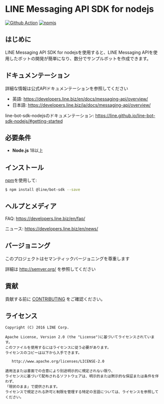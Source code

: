 # LINE Messaging API SDK for nodejs

[![Github Action](https://github.com/line/line-bot-sdk-nodejs/actions/workflows/test.yml/badge.svg)](https://github.com/line/line-bot-sdk-nodejs/actions/workflows/test.yml)
[![npmjs](https://badge.fury.io/js/%40line%2Fbot-sdk.svg)](https://www.npmjs.com/package/@line/bot-sdk)


## はじめに
LINE Messaging API SDK for nodejsを使用すると、LINE Messaging APIを使用したボットの開発が簡単になり、数分でサンプルボットを作成できます。

## ドキュメンテーション

詳細な情報は公式APIドキュメンテーションを参照してください

- 英語: https://developers.line.biz/en/docs/messaging-api/overview/
- 日本語: https://developers.line.biz/ja/docs/messaging-api/overview/

line-bot-sdk-nodejsのドキュメンテーション: https://line.github.io/line-bot-sdk-nodejs/#getting-started

## 必要条件

* **Node.js** 18以上

## インストール

[npm](https://www.npmjs.com/)を使用して:

``` bash
$ npm install @line/bot-sdk --save
```

## ヘルプとメディア
FAQ: https://developers.line.biz/en/faq/

ニュース: https://developers.line.biz/en/news/

## バージョニング
このプロジェクトはセマンティックバージョニングを尊重します

詳細は http://semver.org/ を参照してください

## 貢献

貢献する前に [CONTRIBUTING](CONTRIBUTING.md) をご確認ください。

## ライセンス
```
Copyright (C) 2016 LINE Corp.
 
Apache License, Version 2.0 (the "License")に基づいてライセンスされています。
このファイルを使用するにはライセンスに従う必要があります。
ライセンスのコピーは以下から入手できます。
 
   http://www.apache.org/licenses/LICENSE-2.0
 
適用法または書面での合意により別途明示的に規定されない限り、
ライセンスに基づいて配布されるソフトウェアは、明示的または黙示的な保証または条件を伴わず、
「現状のまま」で提供されます。
ライセンスで規定される許可と制限を管理する特定の言語については、ライセンスを参照してください。
```